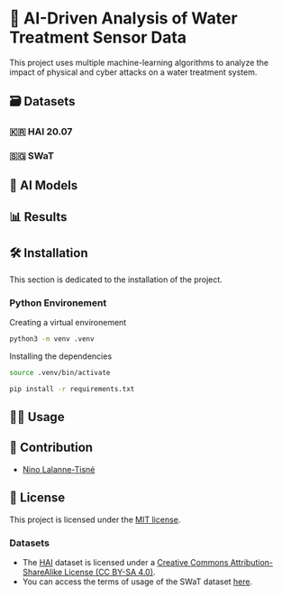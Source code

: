 # 🌊 AI-Driven Analysis of Water Treatment Sensor Data

This project uses multiple machine-learning algorithms to analyze the impact of physical and cyber attacks on a water treatment system.

## 🗃️ Datasets

### 🇰🇷 HAI 20.07

### 🇸🇬 SWaT

## 🧠 AI Models

## 📊 Results

## 🛠 Installation

This section is dedicated to the installation of the project.

### Python Environement

Creating a virtual environement

```sh
python3 -m venv .venv
```

Installing the dependencies

```sh
source .venv/bin/activate

pip install -r requirements.txt
```

## 🧑‍💻 Usage

## 🤝 Contribution

- [Nino Lalanne-Tisné](https://github.com/ninolt)

## 📜 License

This project is licensed under the [MIT license](/LICENSE).

### Datasets

- The [HAI](https://github.com/icsdataset/hai) dataset is licensed under a [Creative Commons Attribution-ShareAlike License (CC BY-SA 4.0)](http://creativecommons.org/licenses/by-sa/4.0/). 
- You can access the terms of usage of the SWaT dataset [here](https://itrust.sutd.edu.sg/itrust-labs_datasets/dataset_info/).